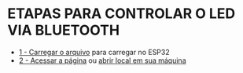 # ETAPAS PARA CONTROLAR O LED VIA BLUETOOTH

* [1 - Carregar o arquivo](CarEsp32BLE/CarEsp32BLE.ino) para carregar no ESP32
* [2 - Acessar a página](CarEsp32BLE/led.html)
  ou [abrir local em sua máquina]( CarEsp32BLE/led.html)
